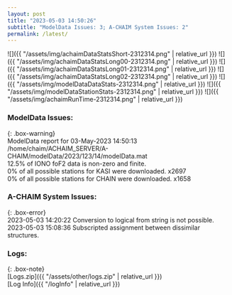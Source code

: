 ```yaml
---
layout: post
title: "2023-05-03 14:50:26"
subtitle: "ModelData Issues: 3; A-CHAIM System Issues: 2"
permalink: /latest/
---
```


![]({{ "/assets/img/achaimDataStatsShort-2312314.png" | relative_url }})
![]({{ "/assets/img/achaimDataStatsLong00-2312314.png" | relative_url }})
![]({{ "/assets/img/achaimDataStatsLong01-2312314.png" | relative_url }})
![]({{ "/assets/img/achaimDataStatsLong02-2312314.png" | relative_url }})
![]({{ "/assets/img/modelDataDataStats-2312314.png" | relative_url }})
![]({{ "/assets/img/modelDataStationStats-2312314.png" | relative_url }})
![]({{ "/assets/img/achaimRunTime-2312314.png" | relative_url }})


### ModelData Issues:  
  
{: .box-warning}  
 ModelData report for 03-May-2023 14:50:13   
 /home/chaim/ACHAIM_SERVER/A-CHAIM/modelData/2023/123/14/modelData.mat   
 12.5% of IONO foF2 data is non-zero and finite.   
 0% of all possible stations for KASI were downloaded. x2697   
 0% of all possible stations for CHAIN were downloaded. x1658   
  
### A-CHAIM System Issues:  
  
{: .box-error}  
2023-05-03 14:20:22 Conversion to logical from string is not possible.  
2023-05-03 15:08:36 Subscripted assignment between dissimilar structures.  

### Logs:  
  
{: .box-note}  
[Logs.zip]({{ "/assets/other/logs.zip" | relative_url }})  
[Log Info]({{ "/logInfo" | relative_url }})  
